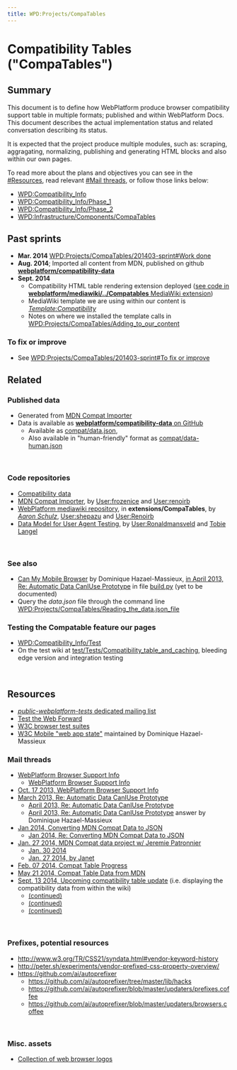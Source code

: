 ```yaml
---
title: WPD:Projects/CompaTables
---
```

<h1><span class="mw-headline" id="Compatibility_Tables_.28.22CompaTables.22.29">Compatibility Tables ("CompaTables")</span></h1>
<h2><span class="mw-headline" id="Summary">Summary</span></h2>
<p>This document is to define how WebPlatform produce browser compatibility support table in multiple formats; published and within WebPlatform Docs. This document describes the actual implementation status and related conversation describing its status. 
</p><p>It is expected that the project produce multiple modules, such as: scraping, aggragating, normalizing, publishing and generating HTML blocks and also within our own pages.
</p><p>To read more about the plans and objectives you can see in the <a href="#Resources">#Resources</a>, read relevant <a href="#Mail_threads">#Mail threads</a>, or follow those links below:
</p>
<ul><li> <a href="/wiki/WPD:Compatibility_Info" title="WPD:Compatibility Info">WPD:Compatibility_Info</a></li>
<li> <a href="/wiki/WPD:Compatibility_Info/Phase_1" title="WPD:Compatibility Info/Phase 1">WPD:Compatibility_Info/Phase_1</a></li>
<li> <a href="/wiki/WPD:Compatibility_Info/Phase_2" title="WPD:Compatibility Info/Phase 2">WPD:Compatibility_Info/Phase_2</a></li>
<li> <a href="/wiki/WPD:Infrastructure/Components/CompaTables" title="WPD:Infrastructure/Components/CompaTables">WPD:Infrastructure/Components/CompaTables</a></li></ul>
<h2><span class="mw-headline" id="Past_sprints">Past sprints</span></h2>
<ul><li> <b>Mar. 2014</b> <a href="/wiki/WPD:Projects/CompaTables/201403-sprint#Work_done" title="WPD:Projects/CompaTables/201403-sprint">WPD:Projects/CompaTables/201403-sprint#Work done</a></li>
<li> <b>Aug. 2014</b>; Imported all content from MDN, published on github <a rel="nofollow" class="external text" href="https://github.com/webplatform/compatibility-data"><b>webplatform/compatibility-data</b></a></li>
<li> <b>Sept. 2014</b>
<ul><li> Compatibility HTML table rendering extension deployed (<a rel="nofollow" class="external text" href="https://github.com/webplatform/mediawiki/tree/master/extensions/Compatables">see code in <b>webplatform/mediawiki/../Compatables</b> MediaWiki extension</a>)</li>
<li> MediaWiki template we are using within our content is <a rel="nofollow" class="external text" href="http://docs.webplatform.org/wiki/Template:Compatibility"><i>Template:Compatibility</i></a> </li>
<li> Notes on where we installed the template calls in <a href="/wiki/WPD:Projects/CompaTables/Adding_to_our_content" title="WPD:Projects/CompaTables/Adding to our content">WPD:Projects/CompaTables/Adding_to_our_content</a></li></ul></li></ul>
<h3><span class="mw-headline" id="To_fix_or_improve">To fix or improve</span></h3>
<ul><li> See <a href="/wiki/WPD:Projects/CompaTables/201403-sprint#To_fix_or_improve" title="WPD:Projects/CompaTables/201403-sprint">WPD:Projects/CompaTables/201403-sprint#To fix or improve</a></li></ul>
<h2><span class="mw-headline" id="Related">Related</span></h2>
<h3><span class="mw-headline" id="Published_data">Published data</span></h3>
<ul><li> Generated from <a rel="nofollow" class="external text" href="https://github.com/webplatform/mdn-compat-importer">MDN Compat Importer</a></li>
<li> Data is available as <a rel="nofollow" class="external text" href="https://github.com/webplatform/compatibility-data"><b>webplatform/compatibility-data</b> on GitHub</a>
<ul><li> Available as <a rel="nofollow" class="external text" href="http://docs.webplatform.org/compat/data.json">compat/data.json</a>, </li>
<li> Also available in "human-friendly" format as  <a rel="nofollow" class="external text" href="http://docs.webplatform.org/compat/data-human.json">compat/data-human.json</a></li></ul></li></ul>
<p><br />
</p>
<h3><span class="mw-headline" id="Code_repositories">Code repositories</span></h3>
<ul><li> <a rel="nofollow" class="external text" href="https://github.com/webplatform/compatibility-data">Compatibility data</a></li>
<li> <a rel="nofollow" class="external text" href="https://github.com/webplatform/mdn-compat-importer">MDN Compat Importer</a>, by <a href="/wiki/User:Frozenice" title="User:Frozenice">User:frozenice</a> and <a href="/wiki/User:Renoirb" title="User:Renoirb">User:renoirb</a></li>
<li> <a rel="nofollow" class="external text" href="https://github.com/webplatform/mediawiki">WebPlatform mediawiki repository</a>, in <b>extensions/CompaTables</b>, by <i><a class="external text" href="http://www.mediawiki.org/wiki/User:Aaron_Schulz">Aaron Schulz</a></i>, <a href="/wiki/User:Shepazu" title="User:Shepazu">User:shepazu</a> and <a href="/wiki/User:Renoirb" title="User:Renoirb">User:Renoirb</a></li>
<li> <a rel="nofollow" class="external text" href="http://webplatform.github.io/browser-compat-model/">Data Model for User Agent Testing</a>, by <a href="/wiki/User:Ronaldmansveld" title="User:Ronaldmansveld">User:Ronaldmansveld</a> and <a rel="nofollow" class="external text" href="http://blog.tobie.me/">Tobie Langel</a></li></ul>
<p><br />
</p>
<h3><span class="mw-headline" id="See_also">See also</span></h3>
<ul><li> <a rel="nofollow" class="external text" href="https://github.com/dontcallmedom/canmymobilebrowser">Can My Mobile Browser</a> by Dominique Hazael-Massieux, <a rel="nofollow" class="external text" href="http://lists.w3.org/Archives/Public/public-webplatform/2013Apr/0024.html">in April 2013, Re: Automatic Data CanIUse Prototype</a> in file <a rel="nofollow" class="external text" href="https://github.com/dontcallmedom/canmymobilebrowser/blob/master/build.py">build.py</a> (yet to be documented)</li>
<li> Query the <i>data.json</i> file through the command line <a href="/wiki/WPD:Projects/CompaTables/Reading_the_data.json_file" title="WPD:Projects/CompaTables/Reading the data.json file">WPD:Projects/CompaTables/Reading_the_data.json_file</a></li></ul>
<h3><span class="mw-headline" id="Testing_the_Compatable_feature_our_pages">Testing the Compatable feature our pages</span></h3>
<ul><li> <a href="/wiki/WPD:Compatibility_Info/Test" title="WPD:Compatibility Info/Test">WPD:Compatibility_Info/Test</a></li>
<li> On the test wiki at <a rel="nofollow" class="external text" href="http://docs.webplatform.org/test/Tests/Compatibility_table_and_caching">test/Tests/Compatibility_table_and_caching</a>, bleeding edge version and integration testing</li></ul>
<p><br />
</p>
<h2><span class="mw-headline" id="Resources">Resources</span></h2>
<ul><li> <a rel="nofollow" class="external text" href="http://lists.w3.org/Archives/Public/public-webplatform-tests/"><i>public-webplatform-tests</i> dedicated mailing list</a></li>
<li> <a rel="nofollow" class="external text" href="http://testthewebforward.org/">Test the Web Forward</a></li>
<li> <a rel="nofollow" class="external text" href="https://github.com/w3c/web-platform-tests">W3C browser test suites</a></li>
<li> <a rel="nofollow" class="external text" href="http://www.w3.org/Mobile/mobile-web-app-state/">W3C Mobile "web app state"</a> maintained by Dominique Hazael-Massieux</li></ul>
<h3><span class="mw-headline" id="Mail_threads">Mail threads</span></h3>
<ul><li> <a rel="nofollow" class="external text" href="http://lists.w3.org/Archives/Public/public-webplatform-tests/2013OctDec/0027.html">WebPlatform Browser Support Info</a>
<ul><li> <a rel="nofollow" class="external text" href="http://lists.w3.org/Archives/Public/public-webplatform-tests/2013OctDec/0029.html">WebPlatform Browser Support Info</a></li></ul></li>
<li> <a rel="nofollow" class="external text" href="http://lists.w3.org/Archives/Public/public-webplatform-tests/2013OctDec/0000.html">Oct. 17 2013, WebPlatform Browser Support Info</a></li>
<li> <a rel="nofollow" class="external text" href="http://lists.w3.org/Archives/Public/public-webplatform/2013Mar/0345.html">March 2013,  Re: Automatic Data CanIUse Prototype</a>
<ul><li> <a rel="nofollow" class="external text" href="http://lists.w3.org/Archives/Public/public-webplatform/2013Apr/0016.html">April 2013,  Re: Automatic Data CanIUse Prototype</a></li>
<li> <a rel="nofollow" class="external text" href="http://lists.w3.org/Archives/Public/public-webplatform/2013Apr/0024.html">April 2013, Re: Automatic Data CanIUse Prototype</a> answer by Dominique Hazael-Massieux</li></ul></li>
<li> <a rel="nofollow" class="external text" href="http://lists.w3.org/Archives/Public/public-webplatform/2014Jan/0017.html">Jan 2014, Converting MDN Compat Data to JSON</a>
<ul><li> <a rel="nofollow" class="external text" href="http://lists.w3.org/Archives/Public/public-webplatform/2014Jan/0030.html">Jan 2014, Re: Converting MDN Compat Data to JSON</a></li></ul></li>
<li> <a rel="nofollow" class="external text" href="http://lists.w3.org/Archives/Public/public-webplatform/2014Jan/0136.html">Jan. 27 2014, MDN Compat data project w/ Jeremie Patronnier</a>
<ul><li> <a rel="nofollow" class="external text" href="http://lists.w3.org/Archives/Public/public-webplatform/2014Jan/0165.html">Jan. 30 2014</a></li>
<li> <a rel="nofollow" class="external text" href="http://lists.w3.org/Archives/Public/public-webplatform/2014Jan/0130.html">Jan. 27 2014, by Janet</a></li></ul></li>
<li> <a rel="nofollow" class="external text" href="http://lists.w3.org/Archives/Public/public-webplatform/2014Feb/0051.html">Feb. 07 2014, Compat Table Progress</a></li>
<li> <a rel="nofollow" class="external text" href="http://lists.w3.org/Archives/Public/public-webplatform-tests/2014AprJun/0000.html">May 21 2014, Compat Table Data from MDN</a></li>
<li> <a rel="nofollow" class="external text" href="http://lists.w3.org/Archives/Public/public-webplatform/2014Sep/0041.html">Sept. 13 2014, Upcoming compatibility table update</a> (i.e. displaying the compatibility data from within the wiki)
<ul><li> <a rel="nofollow" class="external text" href="http://lists.w3.org/Archives/Public/public-webplatform/2014Sep/0044.html">(continued)</a></li>
<li> <a rel="nofollow" class="external text" href="http://lists.w3.org/Archives/Public/public-webplatform/2014Sep/0045.html">(continued)</a></li>
<li> <a rel="nofollow" class="external text" href="http://lists.w3.org/Archives/Public/public-webplatform/2014Sep/0050.html">(continued)</a></li></ul></li></ul>
<p><br />
</p>
<h3><span class="mw-headline" id="Prefixes.2C_potential_resources">Prefixes, potential resources</span></h3>
<ul><li> <a rel="nofollow" class="external free" href="http://www.w3.org/TR/CSS21/syndata.html#vendor-keyword-history">http://www.w3.org/TR/CSS21/syndata.html#vendor-keyword-history</a></li>
<li> <a rel="nofollow" class="external free" href="http://peter.sh/experiments/vendor-prefixed-css-property-overview/">http://peter.sh/experiments/vendor-prefixed-css-property-overview/</a></li>
<li> <a rel="nofollow" class="external free" href="https://github.com/ai/autoprefixer">https://github.com/ai/autoprefixer</a>
<ul><li>  <a rel="nofollow" class="external free" href="https://github.com/ai/autoprefixer/tree/master/lib/hacks">https://github.com/ai/autoprefixer/tree/master/lib/hacks</a></li>
<li> <a rel="nofollow" class="external free" href="https://github.com/ai/autoprefixer/blob/master/updaters/prefixes.coffee">https://github.com/ai/autoprefixer/blob/master/updaters/prefixes.coffee</a></li>
<li> <a rel="nofollow" class="external free" href="https://github.com/ai/autoprefixer/blob/master/updaters/browsers.coffee">https://github.com/ai/autoprefixer/blob/master/updaters/browsers.coffee</a></li></ul></li></ul>
<p><br />
</p>
<h3><span class="mw-headline" id="Misc._assets">Misc. assets</span></h3>
<ul><li> <a rel="nofollow" class="external text" href="https://github.com/alrra/browser-logos/">Collection of web browser logos</a></li></ul>

<!-- 
NewPP limit report
CPU time usage: 0.038 seconds
Real time usage: 0.044 seconds
Preprocessor visited node count: 50/1000000
Preprocessor generated node count: 56/1000000
Post‐expand include size: 0/2097152 bytes
Template argument size: 0/2097152 bytes
Highest expansion depth: 2/40
Expensive parser function count: 0/100
-->

<!-- 
Transclusion expansion time report (%,ms,calls,template)
100.00%    0.000      1 - -total
-->

<!-- Saved in parser cache with key wpwiki:pcache:idhash:17689-0!*!0!!*!*!*!esi=1 and timestamp 20150731111102 and revision id 70612
 -->
